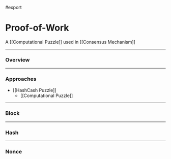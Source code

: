#export
# Proof-of-Work
A [[Computational Puzzle]] used in [[Consensus Mechanism]]
___
### Overview


___
### Approaches
- [[HashCash Puzzle]]
	- [[Computational Puzzle]]

___
### Block


___
### Hash


___
### Nonce
